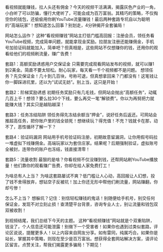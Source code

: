 看视频就能赚钱，拉人头还有佣金？今天的视频干活满满，揭露灰色产业的一角，小白听了可以防骗，懂行大佬听了，可能会成为百万富翁。其精巧的策略，不仅掏空你的钱包，还偷偷用你刷YouTube流量赚钱！最后两种套路专坑自以为聪明的“高端玩家”！想知道怎么回事？别划走，4分钟揭开全套骗局！

网站怎么运作？
这种“看视频赚钱”网站主打低门槛高回报：注册会员，领任务看YouTube视频，完成简单问题，就能拿现金奖励。拉朋友注册还能赚佣金，手机号加验证码就能加入，简单吧？但真相是，这些网站不仅想赚你的钱，还用你的观看给他们的视频刷流量，赚广告费！

套路1：高额奖励诱惑用户交保证金
只需要完成观看网站发布的视频，就可以赚1到2美金。简直不要太轻松。耐心玩家，每天看一千个视频都不是问题。
想领任务？先交保证金！几十到几百块，号称可退，但真想拿回来？门都没有！这笔钱让你一脚踩进坑里，还以为“试试无妨”。别上当，这只是开始！

套路2：阶梯奖励诱惑
初期任务奖励只有几毛钱，但网站会抛出“高额任务”，动辄几百上千！想领？要么拉30个下线，要么再交一笔“解锁费”。你以为再努把力就能赚大钱？其实只是越陷越深！

套路3：任务冻结陷阱
领任务得先冻结余额当“押金”，说好任务后返还。可网站会推超高任务，把你账户里的钱全锁死！想继续玩？得充值！不充？钱就卡在那，动不了，恶性循环了解一下？

套路4：验证码漏洞
网站用手机号验证码注册，初期故意留漏洞，让你用假号码拉一堆虚拟下线赚佣金。高端玩家以为套住庄家。结果呢？后期强制验证，虚拟账号全被封，连带你的账户也冻结，钱直接清零！

套路5：流量收割
最狠的是啥？你看视频不仅没赚到钱，还帮网站刷YouTube播放量！他们靠你的观看赚广告费，你却在给人家免费打工！

为啥总有人上当？
为啥这套路屡试不爽？低门槛让人心动，高回报让人幻想，投了钱不舍得放弃，想钻空子反被坑！加上你还无形中帮他们刷流量，网站赚翻，你却亏惨！

怎么不上当？
想躲坑？记住：别信轻松赚钱的鬼话！别随便给手机号，别交任何保证金，发现不对立刻止损！查清楚平台背景，咨询专业人士，别让流量和钱包双双被收割！

到视频结尾，我们总结下今天的主题。
这种“看视频赚钱”网站就是个双重陷阱，钱没了，个人信息还可能泄露！别做下一个受害者！如果你也遇到过类似套路，评论区说说，提醒更多人！以上内容来自网友分享。如有雷同，纯属巧合。如果你是站长，掌握其中策略，则现在至少是百万富翁。想获得全套网站解决方案，请评论区留言。点赞关注，帮我们揭露更多骗局！下期见！